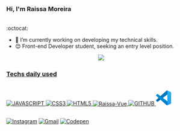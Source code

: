 ### Hi, I'm Raissa Moreira

<br/>:octocat:<br/>
- 🌱 I’m currently working on developing my technical skills.
-	😊 Front-end Developer student, seeking an entry level position.

<div align="center">
  <a href="https://github.com/RaissaMoreira">
  <img height="180em" src="https://github-readme-stats.vercel.app/api/top-langs/?username=RaissaMoreira&layout=compact&langs_count=7&theme=dracula"/>
</div>
  
### Techs daily used
  
<div style="display: inline_block"><br>
  <img width="40px" src="https://cdn.jsdelivr.net/gh/devicons/devicon/icons/javascript/javascript-original.svg" title = "JAVASCRIPT"/>
  <img width="40px" src="https://cdn.jsdelivr.net/gh/devicons/devicon/icons/css3/css3-original-wordmark.svg" title = "CSS3"/>
  <img width="40px" src="https://cdn.jsdelivr.net/gh/devicons/devicon/icons/html5/html5-original-wordmark.svg" title = "HTML5"/>
  <img align="center" alt="Raissa-Vue" height="30" width="40" src="https://cdn.jsdelivr.net/gh/devicons/devicon/icons/vuejs/vuejs-original.svg">
  <img width="40px" src="https://cdn.jsdelivr.net/gh/devicons/devicon/icons/github/github-original.svg" title = "GITHUB"/>
  <img width="40px" src="https://raw.githubusercontent.com/github/explore/80688e429a7d4ef2fca1e82350fe8e3517d3494d/topics/visual-studio-code/visual-studio-code.png" title = "VSCODE"/>
</div>
  
 ##
  
<div>
  <a href="https://www.instagram.com/raissammoreira" target="_blank"><img src="https://img.shields.io/badge/-Instagram-E4405F?style=flat&logo=instagram&logoColor=white" alt="Instagram" /></a>
  <a href="mailto: raissamoreira80@gmail.com"><img src="https://img.shields.io/badge/Gmail-red?style=flat&logo=Gmail&logoColor=white" alt="Gmail" /></a>
  <a href="https://codepen.io/raissamoreira" target="_blank"><img src="https://img.shields.io/badge/-Codepen-black?style=flat&logo=Codepen&logoColor=white" alt="Codepen" /></a>
</div>
